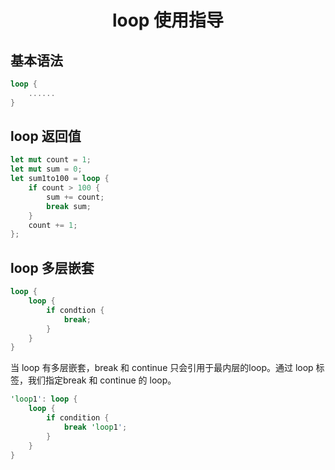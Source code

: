 # <center> loop 使用指导</center>

## 基本语法
```rust
loop {
    ......
}
```

## loop 返回值
```rust
let mut count = 1;
let mut sum = 0;
let sum1to100 = loop {
    if count > 100 {
        sum += count;
        break sum;
    }
    count += 1;
};
```
## loop 多层嵌套
```rust
loop {
    loop {
        if condtion {
            break;
        }
    }
}
```
当 loop 有多层嵌套，break 和 continue 只会引用于最内层的loop。通过 loop 标签，我们指定break 和 continue 的 loop。
```rust
'loop1': loop {
    loop {
        if condition {
            break 'loop1';
        }
    }
}


```
